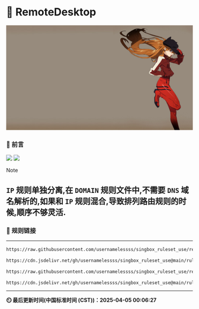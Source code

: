 
# 🧸 RemoteDesktop
![](https://raw.githubusercontent.com/usernamelessss/picture-bed/main/images/202504042256831.jpg)
### 📣 前言
![](https://shields.io/badge/-移除重复规则-ff69b4) ![](https://shields.io/badge/-IP&nbsp;规则单独存放不与&nbsp;DOMAIN&nbsp;等混合-green)
> [!NOTE]
**`IP` 规则单独分离,在 `DOMAIN` 规则文件中,不需要 `DNS` 域名解析的,如果和 `IP` 规则混合,导致排列路由规则的时候,顺序不够灵活.**
---

###  🔗 规则链接
---

```url
https://raw.githubusercontent.com/usernamelessss/singbox_ruleset_use/refs/heads/main/rule/RemoteDesktop/RemoteDesktop_No_IP.json
```

```url
https://cdn.jsdelivr.net/gh/usernamelessss/singbox_ruleset_use@main/rule/RemoteDesktop/RemoteDesktop_No_IP.json
```

```url
https://raw.githubusercontent.com/usernamelessss/singbox_ruleset_use/refs/heads/main/rule/RemoteDesktop/RemoteDesktop_No_IP.srs
```

```url
https://cdn.jsdelivr.net/gh/usernamelessss/singbox_ruleset_use@main/rule/RemoteDesktop/RemoteDesktop_No_IP.srs
```

---
**⏲️ 最后更新时间(中国标准时间 (CST))：2025-04-05 00:06:27**